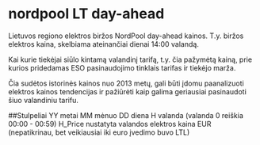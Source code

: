 # nordpool LT day-ahead

Lietuvos regiono elektros biržos NordPool day-ahead kainos. T.y. biržos elektros kaina, skelbiama ateinančiai dienai 14:00 valandą.

Kai kurie tiekėjai siūlo kintamą valandinį tarifą, t.y. čia pažymėtą kainą, prie kurios pridedamas ESO pasinaudojimo tinklais tarifas ir tiekėjo marža.

Čia sudėtos istorinės kainos nuo 2013 metų, gali būti įdomu paanalizuoti elektros kainos tendencijas ir pažiūrėti kaip galima geriausiai pasinaudoti šiuo valandiniu tarifu.

##Stulpeliai
YY metai
MM mėnuo
DD diena
H valanda (valanda 0 reiškia 00:00 - 00:59)
H_Price nustatyta valandos elektros kaina EUR (nepatikrinau, bet veikiausiai iki euro įvedimo buvo LTL)

